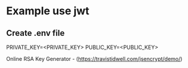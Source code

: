 # Example use jwt

## Create .env file

PRIVATE_KEY=<PRIVATE_KEY>
PUBLIC_KEY=<PUBLIC_KEY>

Online RSA Key Generator - (https://travistidwell.com/jsencrypt/demo/)
